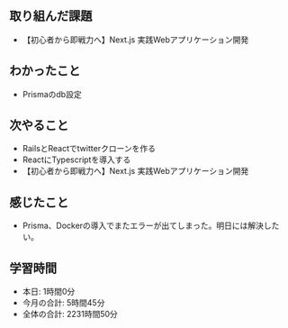 ## 取り組んだ課題
- 【初心者から即戦力へ】Next.js 実践Webアプリケーション開発 
## わかったこと
- Prismaのdb設定
## 次やること
- RailsとReactでtwitterクローンを作る
- ReactにTypescriptを導入する
- 【初心者から即戦力へ】Next.js 実践Webアプリケーション開発 
## 感じたこと
- Prisma、Dockerの導入でまたエラーが出てしまった。明日には解決したい。
## 学習時間
- 本日: 1時間0分
- 今月の合計: 5時間45分
- 全体の合計: 2231時間50分
